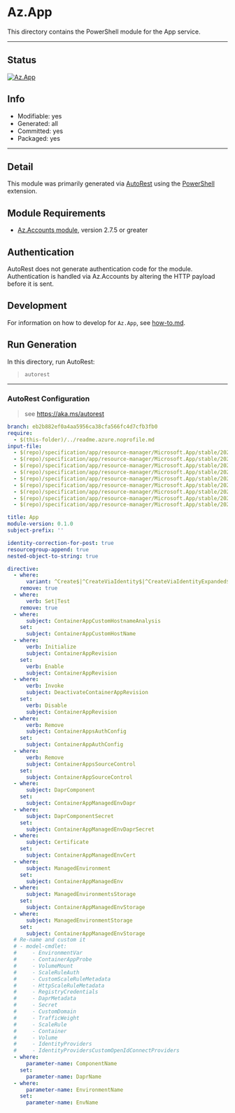 <!-- region Generated -->
# Az.App
This directory contains the PowerShell module for the App service.

---
## Status
[![Az.App](https://img.shields.io/powershellgallery/v/Az.App.svg?style=flat-square&label=Az.App "Az.App")](https://www.powershellgallery.com/packages/Az.App/)

## Info
- Modifiable: yes
- Generated: all
- Committed: yes
- Packaged: yes

---
## Detail
This module was primarily generated via [AutoRest](https://github.com/Azure/autorest) using the [PowerShell](https://github.com/Azure/autorest.powershell) extension.

## Module Requirements
- [Az.Accounts module](https://www.powershellgallery.com/packages/Az.Accounts/), version 2.7.5 or greater

## Authentication
AutoRest does not generate authentication code for the module. Authentication is handled via Az.Accounts by altering the HTTP payload before it is sent.

## Development
For information on how to develop for `Az.App`, see [how-to.md](how-to.md).
<!-- endregion -->

## Run Generation
In this directory, run AutoRest:
> `autorest`

---
### AutoRest Configuration
> see https://aka.ms/autorest

``` yaml
branch: eb2b882ef0a4aa5956ca38cfa566fc4d7cfb3fb0
require:
  - $(this-folder)/../readme.azure.noprofile.md
input-file:
  - $(repo)/specification/app/resource-manager/Microsoft.App/stable/2022-03-01/AuthConfigs.json
  - $(repo)/specification/app/resource-manager/Microsoft.App/stable/2022-03-01/CommonDefinitions.json
  - $(repo)/specification/app/resource-manager/Microsoft.App/stable/2022-03-01/ContainerApps.json
  - $(repo)/specification/app/resource-manager/Microsoft.App/stable/2022-03-01/ContainerAppsRevisions.json
  - $(repo)/specification/app/resource-manager/Microsoft.App/stable/2022-03-01/DaprComponents.json
  - $(repo)/specification/app/resource-manager/Microsoft.App/stable/2022-03-01/Global.json
  - $(repo)/specification/app/resource-manager/Microsoft.App/stable/2022-03-01/ManagedEnvironments.json
  - $(repo)/specification/app/resource-manager/Microsoft.App/stable/2022-03-01/ManagedEnvironmentsStorages.json
  - $(repo)/specification/app/resource-manager/Microsoft.App/stable/2022-03-01/SourceControls.json

title: App
module-version: 0.1.0
subject-prefix: ''

identity-correction-for-post: true
resourcegroup-append: true
nested-object-to-string: true

directive:
  - where:
      variant: ^Create$|^CreateViaIdentity$|^CreateViaIdentityExpanded$|^Update$|^UpdateViaIdentity$
    remove: true
  - where:
      verb: Set|Test
    remove: true
  - where:
      subject: ContainerAppCustomHostnameAnalysis
    set:
      subject: ContainerAppCustomHostName
  - where:
      verb: Initialize
      subject: ContainerAppRevision
    set:
      verb: Enable
      subject: ContainerAppRevision
  - where:
      verb: Invoke
      subject: DeactivateContainerAppRevision
    set:
      verb: Disable
      subject: ContainerAppRevision
  - where:
      verb: Remove
      subject: ContainerAppsAuthConfig
    set:
      subject: ContainerAppAuthConfig
  - where:
      verb: Remove
      subject: ContainerAppsSourceControl
    set:
      subject: ContainerAppSourceControl
  - where:
      subject: DaprComponent
    set:
      subject: ContainerAppManagedEnvDapr
  - where:
      subject: DaprComponentSecret
    set:
      subject: ContainerAppManagedEnvDaprSecret
  - where:
      subject: Certificate
    set:
      subject: ContainerAppManagedEnvCert
  - where:
      subject: ManagedEnvironment
    set:
      subject: ContainerAppManagedEnv
  - where:
      subject: ManagedEnvironmentsStorage
    set:
      subject: ContainerAppManagedEnvStorage
  - where:
      subject: ManagedEnvironmentStorage
    set:
      subject: ContainerAppManagedEnvStorage
  # Re-name and custom it
  # - model-cmdlet:
  #     - EnvironmentVar
  #     - ContainerAppProbe
  #     - VolumeMount
  #     - ScaleRuleAuth
  #     - CustomScaleRuleMetadata
  #     - HttpScaleRuleMetadata
  #     - RegistryCredentials
  #     - DaprMetadata
  #     - Secret
  #     - CustomDomain
  #     - TrafficWeight
  #     - ScaleRule
  #     - Container
  #     - Volume
  #     - IdentityProviders
  #     - IdentityProvidersCustomOpenIdConnectProviders
  - where:
      parameter-name: ComponentName
    set:
      parameter-name: DaprName
  - where:
      parameter-name: EnvironmentName
    set:
      parameter-name: EnvName
```
